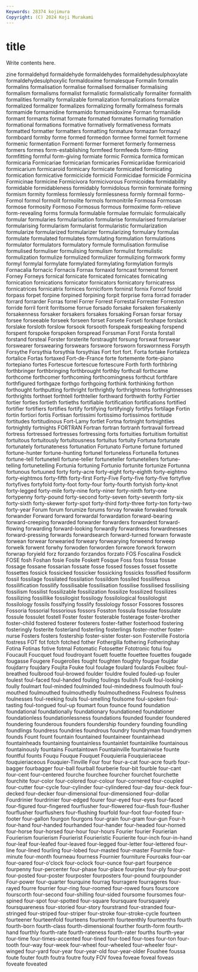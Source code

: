```yaml
---
Keywords: 28374 kojimura
Copyright: (C) 2024 Koji Murakami
---
```


# title

Write contents here.



zine formaldehyd formaldehyde formaldehydes formaldehydesulphoxylate
formaldehydesulphoxylic formaldoxime formalesque Formalin formalin formalins formalisation formalise formalised formaliser
formalising formalism formalisms formalist formalistic formalistically formaliter formalith formalities formality
formalizable formalization formalizations formalize formalized formalizer formalizes formalizing formally formalness
formals formamide formamidine formamido formamidoxime Forman formanilide formant formants format
formate formated formates formating formation formational formations formative formatively formativeness
formats formatted formatter formatters formatting formature formazan formazyl formboard formby
forme formed formedon formee formel formelt formene formenic formentation Formenti
former formeret formerly formerness formers formes form-establishing formfeed formfeeds form-fitting
formfitting formful form-giving formiate formic Formica formica formican formicaria Formicariae
formicarian formicaries Formicariidae formicarioid formicarium formicaroid formicary formicate formicated formicating
formication formicative formicicide formicid Formicidae formicide Formicina Formicinae formicine Formicivora
formicivorous Formicoidea formidability formidable formidableness formidably formidolous formin forminate forming
formism formity formless formlessly formlessness formly formnail formo- Formol formol
formolit formolite formols formonitrile Formosa Formosan formose formosity Formoso Formosus
formous formoxime form-relieve form-revealing forms formula formulable formulae formulaic formulaically
formular formularies formularisation formularise formularised formulariser formularising formularism formularist formularistic
formularization formularize formularized formularizer formularizing formulary formulas formulate formulated formulates
formulating formulation formulations formulator formulators formulatory formule formulisation formulise formulised
formuliser formulising formulism formulist formulistic formulization formulize formulized formulizer formulizing
formwork formy formyl formylal formylate formylated formylating formylation formyls Fornacalia
fornacic Fornacis Fornax fornaxid forncast fornenst fornent Forney Forneys fornical
fornicate fornicated fornicates fornicating fornication fornications fornicator fornicators fornicatory fornicatress
fornicatrices fornicatrix fornices forniciform forninst fornix Fornof forold forpass forpet
forpine forpined forpining forpit forprise forra forrad forrader forrard forrarder
Forras forrel Forrer Forrest Forrestal Forrester Forreston forride forril forrit
forritsome forrue forsado forsake forsaken forsakenly forsakenness forsaker forsakers forsakes
forsaking Forsan forsar forsay forsee forseeable forseek forseen forset Forsete
Forseti forshape forslack forslake forsloth forslow forsook forsooth forspeak forspeaking
forspend forspent forspoke forspoken forspread Forssman Forst Forsta forstall forstand
forsteal Forster forsterite forstraught forsung forswat forswear forswearer forswearing forswears
forswore forsworn forswornness Forsyth Forsythe Forsythia forsythia forsythias Fort fort
fort. Forta fortake Fortaleza fortalice Fortas fortaxed Fort-de-France forte fortemente
forte-piano fortepiano fortes Fortescue fortescue fortescure Forth forth forthbring forthbringer
forthbringing forthbrought forthby forthcall forthcame forthcome forthcomer forthcoming forthcomingness forthcut
forthfare forthfigured forthgaze forthgo forthgoing forthink forthinking forthon forthought forthputting
forthright forthrightly forthrightness forthrightnesses forthrights forthset forthtell forthteller forthward forthwith
forthy Fortier fortier forties fortieth fortieths fortifiable fortification fortifications fortified
fortifier fortifiers fortifies fortify fortifying fortifyingly fortifys fortilage Fortin fortin
fortiori fortis Fortisan fortissimi fortissimo fortissimos fortitude fortitudes fortitudinous Fort-Lamy
fortlet Fortna fortnight fortnightlies fortnightly fortnights FORTRAN Fortran fortran fortranh
fortravail fortread fortress fortressed fortresses fortressing forts fortuities fortuitism fortuitist
fortuitous fortuitously fortuitousness fortuitus fortuity Fortuna fortunate fortunately fortunateness fortunation
Fortunato Fortune fortune fortuned fortune-hunter fortune-hunting fortunel fortuneless Fortunella fortunes
fortune-tell fortunetell fortune-teller fortuneteller fortunetellers fortune-telling fortunetelling Fortunia fortuning Fortunio
fortunite fortunize Fortunna fortunous fortuuned forty forty-acre forty-eight forty-eighth forty-eightmo
forty-eightmos forty-fifth forty-first Forty-Five Forty-five forty-five fortyfive fortyfives fortyfold forty-foot
forty-four forty-fourth fortyish forty-knot forty-legged forty-mile forty-nine forty-niner forty-ninth forty-one
fortypenny forty-pound forty-second forty-seven forty-seventh forty-six forty-sixth forty-skewer forty-spot forty-third
forty-three forty-ton forty-two forty-year Forum forum forumize forums forvay forwake
forwaked forwalk forwander Forward forward forwardal forwardation forward-bearing forward-creeping forwarded
forwarder forwarders forwardest forward-flowing forwarding forward-looking forwardly forwardness forwardnesses forward-pressing
forwards forwardsearch forward-turned forwarn forwaste forwean forwear forwearied forweary forwearying
forweend forweep forwelk forwent forwhy forwoden forworden forwore forwork forworn
forwrap foryield forz forzando forzandos forzato FOS Foscalina Fosdick FOSE
fosh Foshan fosie Fosite Foskett Fosque Foss foss fossa fossae
fossage fossane fossarian fossate fosse fossed fosses fosset fossette fossettes
fossick fossicked fossicker fossicking fossicks fossified fossiform fossil fossilage fossilated
fossilation fossildom fossiled fossiliferous fossilification fossilify fossilisable fossilisation fossilise fossilised
fossilising fossilism fossilist fossilizable fossilization fossilize fossilized fossilizes fossilizing fossillike
fossilogist fossilogy fossilological fossilologist fossilology fossils fosslfying fosslify fosslology fossor
Fossores fossores Fossoria fossorial fossorious fossors Fosston fossula fossulae fossulate
fossule fossulet fostell Foster foster fosterable fosterage foster-brother foster-child fostered
fosterer fosterers foster-father fosterhood fostering fosteringly fosterite fosterland fosterling fosterlings
foster-mother foster-nurse Fosters fosters fostership foster-sister foster-son Fosterville Fostoria fostress
FOT fot fotch fotched fother Fothergilla fothering Fotheringhay Fotina Fotinas
fotive fotmal Fotomatic Fotosetter Fototronic fotui fou Foucault Foucquet foud
foudroyant fouett fouette fouettee fouettes fougade fougasse Fougere Fougerolles fought
foughten foughty fougue foujdar foujdarry foujdary Foujita Fouke foul foulage
foulard foulards Foulbec foul-breathed foulbrood foul-browed foulder fouldre fouled fouled-up
fouler foulest foul-faced foul-handed fouling foulings foulish Foulk foul-looking foully
foulmart foul-minded foulminded foul-mindedness foulmouth foul-mouthed foulmouthed foulmouthedly foulmouthedness Foulness
foulness foulnesses foul-reeking fouls foul-smelling foulsome foul-spoken foul-tasting foul-tongued foul-up
foumart foun founce found foundation foundational foundationally foundationary foundationed foundationer
foundationless foundationlessness foundations founded founder foundered foundering founderous founders foundership
foundery founding foundling foundlings foundress foundries foundrous foundry foundryman foundrymen
founds Fount fount fountain fountained fountaineer fountainhead fountainheads fountaining fountainless
fountainlet fountainlike fountainous fountainously fountains Fountaintown Fountainville fountainwise founte fountful
founts Fouqu Fouque Fouquet Fouquieria Fouquieriaceae fouquieriaceous Fouquier-Tinville Four four
four-a-cat four-acre fourb four-bagger fourbagger four-ball fourball fourberie four-bit fourble
four-cant four-cent four-centered fourche fourchee fourcher fourchet fourchette fourchite four-color
four-colored four-colour four-cornered four-coupled four-cutter four-cycle four-cylinder four-cylindered four-day four-deck
four-decked four-decker four-dimensional four-dimensioned four-dollar Fourdrinier fourdrinier four-edged fourer four-eyed
four-eyes four-faced four-figured four-fingered fourfiusher four-flowered four-flush four-flusher fourflusher fourflushers
four-flushing fourfold four-foot four-footed four-footer four-gallon fourgon fourgons four-grain four-gram
four-gun Four-h four-hand four-handed fourhanded four-hander four-headed four-horned four-horse four-horsed
four-hour four-hours Fourier fourier Fourierian Fourierism fourierism Fourierist Fourieristic Fourierite
four-inch four-in-hand four-leaf four-leafed four-leaved four-legged four-letter four-lettered four-line four-lined
fourling four-lobed four-masted four-master Fourmile four-minute four-month fourneau fourness Fournier
fourniture Fouroaks four-oar four-oared four-o'clock four-oclock four-ounce four-part fourpence fourpenny
four-percenter four-phase four-place fourplex four-ply four-post four-posted four-poster fourposter fourposters
four-pound fourpounder Four-power four-quarter fourquine fourrag fourragere fourrageres four-rayed fourre
fourrier four-ring four-roomed four-rowed fours fourscore fourscorth four-second four-shilling four-sided
foursome foursomes four-spined four-spot four-spotted four-square foursquare foursquarely foursquareness four-storied
four-story fourstrand four-stranded four-stringed four-striped four-striper four-stroke four-stroke-cycle fourteen fourteener
fourteenfold fourteens fourteenth fourteenthly fourteenths fourth fourth-born fourth-class fourth-dimensional fourther
fourth-form fourth-hand fourthly fourth-rate fourth-rateness fourth-rater fourths fourth-year four-time four-times-accented
four-tined four-toed four-toes four-ton four-tooth four-way four-week four-wheel four-wheeled four-wheeler
four-winged four-yard four-year four-year-old four-year-older Foushee foussa foute fouter fouth
foutra foutre fouty FOV fovea foveae foveal foveas foveate foveated
